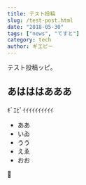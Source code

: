 ```yaml
---
title: テスト投稿
slug: /test-post.html
date: "2018-05-30"
tags: ["news", "てすと"]
category: tech
author: ギエピー
---
```


テスト投稿ッピ。

## あはははあああ

ｷﾞｴﾋﾟｲｲｲｲｲｲｲｲｲｲ

* ああ
* いゐ
* うう
* えゑ
* おお

💩